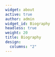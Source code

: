 ```yaml
---
widget: about
active: true
author: admin
widget_id: Biography
headless: true
weight: 20
title: Biography
design:
  columns: "2"
---
```

